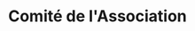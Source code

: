 ---
title: "Comité de l'Association"
description: "Les membres du comité de l'Association Bosniaque de Lausanne"
layout: "committee"
leadership:
  - role: "Direction Spirituelle"
    title: "Imam"
    name: "Ejjub Tulic"
  - role: "Présidence"
    title: "Président"
    name: "Miralem Idrizovic"
members:
  - department: "Vice-Présidence"
    positions:
      - title: "Vice-Président"
        name: "Semir Hajruli"
  - department: "Trésorerie"
    positions:
      - title: "Trésorier"
        name: "Hamed Salkic"
      - title: "Vice-Trésorier"
        name: "Mirzet Hrnjic"
  - department: "Secrétariat"
    positions:
      - title: "Secrétaire"
        name: "Hasan Ahmetovic"
      - title: "Vice-Secrétaire"
        name: "Mirfet Oric"
  - department: "Responsabilité Technique"
    positions:
      - title: "Responsable Technique"
        name: "Sevko Becirovic"
---